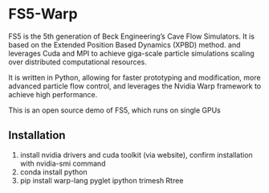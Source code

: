 # FS5-Warp

FS5 is the 5th generation of Beck Engineering’s Cave Flow Simulators. It is based on the Extended Position Based Dynamics (XPBD) method. and leverages Cuda and MPI to achieve giga-scale particle simulations scaling over distributed computational resources.

It is written in Python, allowing for faster prototyping and modification, more advanced particle flow control, and leverages the Nvidia Warp framework to achieve high performance.

This is an open source demo of FS5, which runs on single GPUs

## Installation

1.  install nvidia drivers and cuda toolkit (via website), confirm installation with nvidia-smi command
2.  conda install python
3.  pip install warp-lang pyglet ipython trimesh Rtree